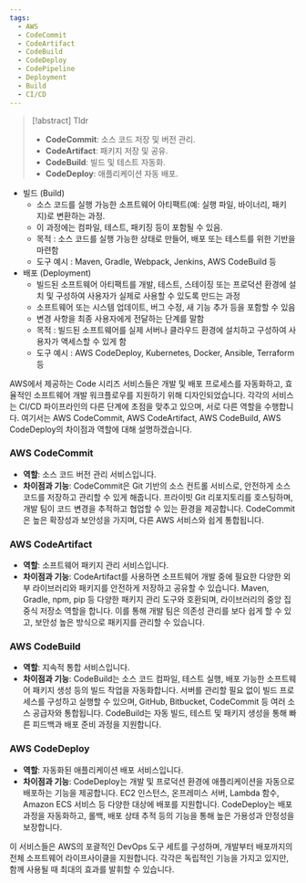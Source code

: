 ```yaml
---
tags:
  - AWS
  - CodeCommit
  - CodeArtifact
  - CodeBuild
  - CodeDeploy
  - CodePipeline
  - Deployment
  - Build
  - CI/CD
---
```

> [!abstract] Tldr
> - **CodeCommit**: 소스 코드 저장 및 버전 관리.
> - **CodeArtifact**: 패키지 저장 및 공유.
> - **CodeBuild**: 빌드 및 테스트 자동화.
> - **CodeDeploy**: 애플리케이션 자동 배포.

- 빌드 (Build)
	- 소스 코드를 실행 가능한 소프트웨어 아티팩트(예: 실행 파일, 바이너리, 패키지)로 변환하는 과정.
	- 이 과정에는 컴파일, 테스트, 패키징 등이 포함될 수 있음.
	- 목적 : 소스 코드를 실행 가능한 상태로 만들어, 배포 또는 테스트를 위한 기반을 마련함
	- 도구 예시 : Maven, Gradle, Webpack, Jenkins, AWS CodeBuild 등
- 배포 (Deployment)
	- 빌드된 소프트웨어 아티팩트를 개발, 테스트, 스테이징 또는 프로덕션 환경에 설치 및 구성하여 사용자가 실제로 사용할 수 있도록 만드는 과정
	- 소프트웨어 또는 시스템 업데이트, 버그 수정, 새 기능 추가 등을 포함할 수 있음
	- 변경 사항을 최종 사용자에게 전달하는 단계를 말함
	- 목적 : 빌드된 소프트웨어를 실제 서버나 클라우드 환경에 설치하고 구성하여 사용자가 액세스할 수 있게 함
	- 도구 예시 : AWS CodeDeploy, Kubernetes, Docker, Ansible, Terraform 등

AWS에서 제공하는 Code 시리즈 서비스들은 개발 및 배포 프로세스를 자동화하고, 효율적인 소프트웨어 개발 워크플로우를 지원하기 위해 디자인되었습니다. 각각의 서비스는 CI/CD 파이프라인의 다른 단계에 초점을 맞추고 있으며, 서로 다른 역할을 수행합니다. 여기서는 AWS CodeCommit, AWS CodeArtifact, AWS CodeBuild, AWS CodeDeploy의 차이점과 역할에 대해 설명하겠습니다.

### AWS CodeCommit

- **역할**: 소스 코드 버전 관리 서비스입니다.
- **차이점과 기능**: CodeCommit은 Git 기반의 소스 컨트롤 서비스로, 안전하게 소스 코드를 저장하고 관리할 수 있게 해줍니다. 프라이빗 Git 리포지토리를 호스팅하며, 개발 팀이 코드 변경을 추적하고 협업할 수 있는 환경을 제공합니다. CodeCommit은 높은 확장성과 보안성을 가지며, 다른 AWS 서비스와 쉽게 통합됩니다.

### AWS CodeArtifact

- **역할**: 소프트웨어 패키지 관리 서비스입니다.
- **차이점과 기능**: CodeArtifact를 사용하면 소프트웨어 개발 중에 필요한 다양한 외부 라이브러리와 패키지를 안전하게 저장하고 공유할 수 있습니다. Maven, Gradle, npm, pip 등 다양한 패키지 관리 도구와 호환되며, 라이브러리의 중앙 집중식 저장소 역할을 합니다. 이를 통해 개발 팀은 의존성 관리를 보다 쉽게 할 수 있고, 보안성 높은 방식으로 패키지를 관리할 수 있습니다.

### AWS CodeBuild

- **역할**: 지속적 통합 서비스입니다.
- **차이점과 기능**: CodeBuild는 소스 코드 컴파일, 테스트 실행, 배포 가능한 소프트웨어 패키지 생성 등의 빌드 작업을 자동화합니다. 서버를 관리할 필요 없이 빌드 프로세스를 구성하고 실행할 수 있으며, GitHub, Bitbucket, CodeCommit 등 여러 소스 공급자와 통합됩니다. CodeBuild는 자동 빌드, 테스트 및 패키지 생성을 통해 빠른 피드백과 배포 준비 과정을 지원합니다.

### AWS CodeDeploy

- **역할**: 자동화된 애플리케이션 배포 서비스입니다.
- **차이점과 기능**: CodeDeploy는 개발 및 프로덕션 환경에 애플리케이션을 자동으로 배포하는 기능을 제공합니다. EC2 인스턴스, 온프레미스 서버, Lambda 함수, Amazon ECS 서비스 등 다양한 대상에 배포를 지원합니다. CodeDeploy는 배포 과정을 자동화하고, 롤백, 배포 상태 추적 등의 기능을 통해 높은 가용성과 안정성을 보장합니다.


이 서비스들은 AWS의 포괄적인 DevOps 도구 세트를 구성하며, 개발부터 배포까지의 전체 소프트웨어 라이프사이클을 지원합니다. 각각은 독립적인 기능을 가지고 있지만, 함께 사용될 때 최대의 효과를 발휘할 수 있습니다.